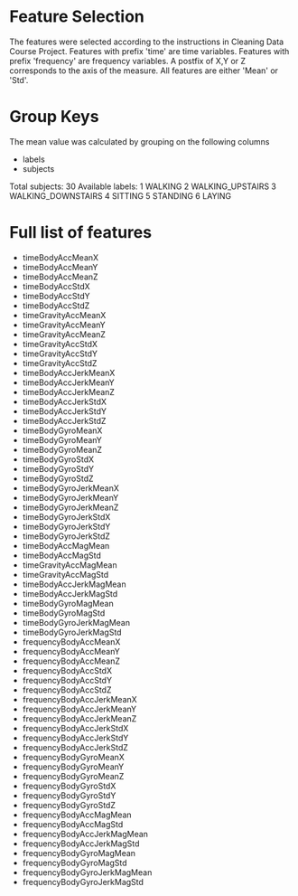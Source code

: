Feature Selection 
=================

The features were selected according to the instructions in Cleaning Data Course Project.
Features with prefix 'time' are time variables.
Features with prefix 'frequency' are frequency variables.
A postfix of X,Y or Z corresponds to the axis of the measure.
All features are either 'Mean' or 'Std'.

Group Keys
=================
The mean value was calculated by grouping on the following columns
- labels
- subjects

Total subjects: 30
Available labels:
1 WALKING
2 WALKING_UPSTAIRS
3 WALKING_DOWNSTAIRS
4 SITTING
5 STANDING
6 LAYING

Full list of features
=================
- timeBodyAccMeanX
- timeBodyAccMeanY
- timeBodyAccMeanZ
- timeBodyAccStdX
- timeBodyAccStdY
- timeBodyAccStdZ
- timeGravityAccMeanX
- timeGravityAccMeanY
- timeGravityAccMeanZ
- timeGravityAccStdX
- timeGravityAccStdY
- timeGravityAccStdZ
- timeBodyAccJerkMeanX
- timeBodyAccJerkMeanY
- timeBodyAccJerkMeanZ
- timeBodyAccJerkStdX
- timeBodyAccJerkStdY
- timeBodyAccJerkStdZ
- timeBodyGyroMeanX
- timeBodyGyroMeanY
- timeBodyGyroMeanZ
- timeBodyGyroStdX
- timeBodyGyroStdY
- timeBodyGyroStdZ
- timeBodyGyroJerkMeanX
- timeBodyGyroJerkMeanY
- timeBodyGyroJerkMeanZ
- timeBodyGyroJerkStdX
- timeBodyGyroJerkStdY
- timeBodyGyroJerkStdZ
- timeBodyAccMagMean
- timeBodyAccMagStd
- timeGravityAccMagMean
- timeGravityAccMagStd
- timeBodyAccJerkMagMean
- timeBodyAccJerkMagStd
- timeBodyGyroMagMean
- timeBodyGyroMagStd
- timeBodyGyroJerkMagMean
- timeBodyGyroJerkMagStd
- frequencyBodyAccMeanX
- frequencyBodyAccMeanY
- frequencyBodyAccMeanZ
- frequencyBodyAccStdX
- frequencyBodyAccStdY
- frequencyBodyAccStdZ
- frequencyBodyAccJerkMeanX
- frequencyBodyAccJerkMeanY
- frequencyBodyAccJerkMeanZ
- frequencyBodyAccJerkStdX
- frequencyBodyAccJerkStdY
- frequencyBodyAccJerkStdZ
- frequencyBodyGyroMeanX
- frequencyBodyGyroMeanY
- frequencyBodyGyroMeanZ
- frequencyBodyGyroStdX
- frequencyBodyGyroStdY
- frequencyBodyGyroStdZ
- frequencyBodyAccMagMean
- frequencyBodyAccMagStd
- frequencyBodyAccJerkMagMean
- frequencyBodyAccJerkMagStd
- frequencyBodyGyroMagMean
- frequencyBodyGyroMagStd
- frequencyBodyGyroJerkMagMean
- frequencyBodyGyroJerkMagStd
